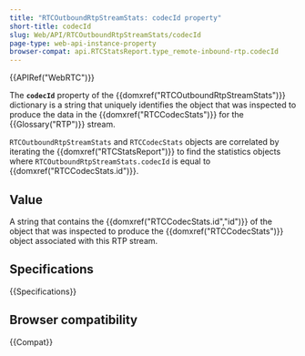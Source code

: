 ```yaml
---
title: "RTCOutboundRtpStreamStats: codecId property"
short-title: codecId
slug: Web/API/RTCOutboundRtpStreamStats/codecId
page-type: web-api-instance-property
browser-compat: api.RTCStatsReport.type_remote-inbound-rtp.codecId
---
```


{{APIRef("WebRTC")}}

The **`codecId`** property of the {{domxref("RTCOutboundRtpStreamStats")}} dictionary is a string that uniquely identifies the object that was inspected to produce the data in the {{domxref("RTCCodecStats")}} for the {{Glossary("RTP")}} stream.

`RTCOutboundRtpStreamStats` and `RTCCodecStats` objects are correlated by iterating the {{domxref("RTCStatsReport")}} to find the statistics objects where `RTCOutboundRtpStreamStats.codecId` is equal to {{domxref("RTCCodecStats.id")}}.

## Value

A string that contains the {{domxref("RTCCodecStats.id","id")}} of the object that was inspected to produce the {{domxref("RTCCodecStats")}} object associated with this RTP stream.

## Specifications

{{Specifications}}

## Browser compatibility

{{Compat}}
